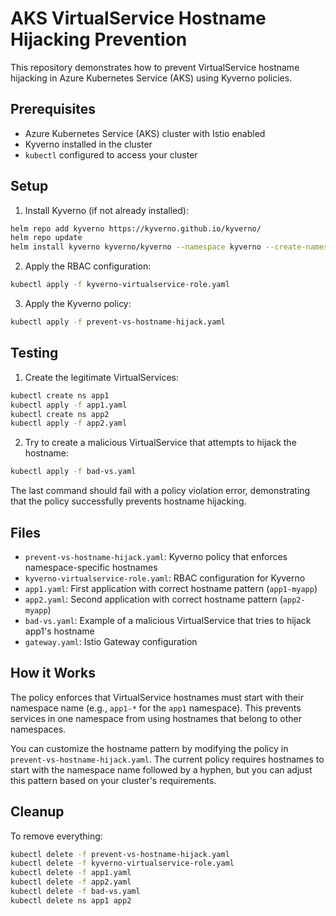 # AKS VirtualService Hostname Hijacking Prevention

This repository demonstrates how to prevent VirtualService hostname hijacking in Azure Kubernetes Service (AKS) using Kyverno policies.

## Prerequisites

- Azure Kubernetes Service (AKS) cluster with Istio enabled
- Kyverno installed in the cluster
- `kubectl` configured to access your cluster

## Setup

1. Install Kyverno (if not already installed):
```bash
helm repo add kyverno https://kyverno.github.io/kyverno/
helm repo update
helm install kyverno kyverno/kyverno --namespace kyverno --create-namespace
```

2. Apply the RBAC configuration:
```bash
kubectl apply -f kyverno-virtualservice-role.yaml
```

3. Apply the Kyverno policy:
```bash
kubectl apply -f prevent-vs-hostname-hijack.yaml
```

## Testing

1. Create the legitimate VirtualServices:
```bash
kubectl create ns app1
kubectl apply -f app1.yaml
kubectl create ns app2
kubectl apply -f app2.yaml
```

2. Try to create a malicious VirtualService that attempts to hijack the hostname:
```bash
kubectl apply -f bad-vs.yaml
```

The last command should fail with a policy violation error, demonstrating that the policy successfully prevents hostname hijacking.

## Files

- `prevent-vs-hostname-hijack.yaml`: Kyverno policy that enforces namespace-specific hostnames
- `kyverno-virtualservice-role.yaml`: RBAC configuration for Kyverno
- `app1.yaml`: First application with correct hostname pattern (`app1-myapp`)
- `app2.yaml`: Second application with correct hostname pattern (`app2-myapp`)
- `bad-vs.yaml`: Example of a malicious VirtualService that tries to hijack app1's hostname
- `gateway.yaml`: Istio Gateway configuration

## How it Works

The policy enforces that VirtualService hostnames must start with their namespace name (e.g., `app1-*` for the `app1` namespace). This prevents services in one namespace from using hostnames that belong to other namespaces.

You can customize the hostname pattern by modifying the policy in `prevent-vs-hostname-hijack.yaml`. The current policy requires hostnames to start with the namespace name followed by a hyphen, but you can adjust this pattern based on your cluster's requirements.

## Cleanup

To remove everything:
```bash
kubectl delete -f prevent-vs-hostname-hijack.yaml
kubectl delete -f kyverno-virtualservice-role.yaml
kubectl delete -f app1.yaml
kubectl delete -f app2.yaml
kubectl delete -f bad-vs.yaml
kubectl delete ns app1 app2
``` 